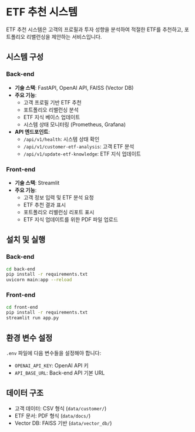 # ETF 추천 시스템

ETF 추천 시스템은 고객의 프로필과 투자 성향을 분석하여 적절한 ETF를 추천하고, 포트폴리오 리밸런싱을 제안하는 서비스입니다.

## 시스템 구성

### Back-end
- **기술 스택**: FastAPI, OpenAI API, FAISS (Vector DB)
- **주요 기능**:
  - 고객 프로필 기반 ETF 추천
  - 포트폴리오 리밸런싱 분석
  - ETF 지식 베이스 업데이트
  - 시스템 상태 모니터링 (Prometheus, Grafana)
- **API 엔드포인트**:
  - `/api/v1/health`: 시스템 상태 확인
  - `/api/v1/customer-etf-analysis`: 고객 ETF 분석
  - `/api/v1/update-etf-knowledge`: ETF 지식 업데이트

### Front-end
- **기술 스택**: Streamlit
- **주요 기능**:
  - 고객 정보 입력 및 ETF 분석 요청
  - ETF 추천 결과 표시
  - 포트폴리오 리밸런싱 리포트 표시
  - ETF 지식 업데이트를 위한 PDF 파일 업로드

## 설치 및 실행

### Back-end
```bash
cd back-end
pip install -r requirements.txt
uvicorn main:app --reload
```

### Front-end
```bash
cd front-end
pip install -r requirements.txt
streamlit run app.py
```

## 환경 변수 설정
`.env` 파일에 다음 변수들을 설정해야 합니다:
- `OPENAI_API_KEY`: OpenAI API 키
- `API_BASE_URL`: Back-end API 기본 URL

## 데이터 구조
- 고객 데이터: CSV 형식 (`data/customer/`)
- ETF 문서: PDF 형식 (`data/docs/`)
- Vector DB: FAISS 기반 (`data/vector_db/`) 